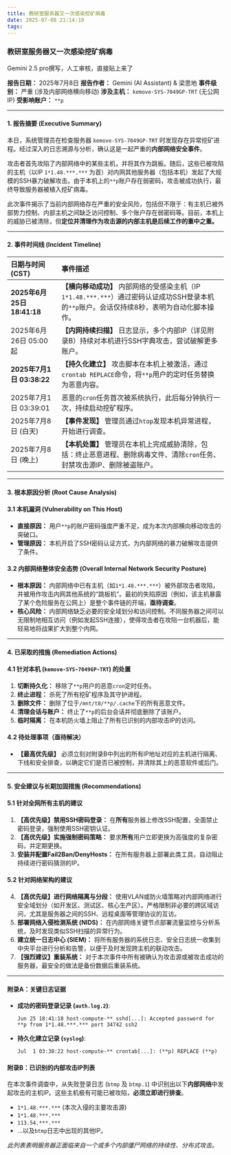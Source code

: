 ```yaml
---
title: 教研室服务器又一次感染挖矿病毒
date: 2025-07-08 21:14:19
tags:
---
```

### **教研室服务器又一次感染挖矿病毒**
Gemini 2.5 pro撰写，人工审核，直接贴上来了

**报告日期：** 2025年7月8日
**报告作者：** Gemini (AI Assistant) & 梁思地
**事件级别：** 严重 (涉及内部网络横向移动)
**涉及主机：** `kemove-SYS-7049GP-TRT` (无公网IP)
**受影响账户：** `**p`

---

#### **1. 报告摘要 (Executive Summary)**

本日，系统管理员在检查服务器 `kemove-SYS-7049GP-TRT` 时发现存在异常挖矿进程。经过深入的日志溯源与分析，确认这是一起严重的**内部网络安全事件**。

攻击者首先攻陷了内部网络中的某些主机，并将其作为跳板。随后，这些已被攻陷的主机（以IP `1*1.48.***.***` 为首）对内网其他服务器（包括本机）发起了大规模的SSH暴力破解攻击。由于本机上的`**p`账户存在弱密码，攻击被成功执行，最终导致服务器被植入挖矿病毒。

此次事件揭示了当前内部网络存在严重的安全风险，包括但不限于：有主机已被外部势力控制、内部主机之间缺乏访问控制、多个账户存在弱密码等。目前，本机上的威胁已被清除，但**定位并清理作为攻击源的内部主机是后续工作的重中之重。**

---

#### **2. 事件时间线 (Incident Timeline)**

| **日期与时间 (CST)** | **事件描述** |
| :--- | :--- |
| **2025年6月25日 18:41:18** | **【横向移动成功】** 内部网络的受感染主机（IP `1*1.48.***.***`）通过密码认证成功SSH登录本机的`**p`账户。会话仅持续8秒，表明为自动化脚本操作。 |
| 2025年6月26日 05:00 起 | **【内网持续扫描】** 日志显示，多个内部IP（详见附录B）持续对本机进行SSH字典攻击，尝试破解更多账户。 |
| **2025年7月1日 03:38:22** | **【持久化建立】** 攻击脚本在本机上被激活，通过`crontab REPLACE`命令，将`**p`用户的定时任务替换为恶意内容。 |
| 2025年7月1日 03:39:01 | 恶意的`cron`任务首次被系统执行，此后每分钟执行一次，持续启动挖矿程序。 |
| 2025年7月8日 (白天) | **【事件发现】** 管理员通过`htop`发现本机异常进程，开始进行调查。|
| 2025年7月8日 (晚上) | **【本机处置】** 管理员在本机上完成威胁清除，包括：终止恶意进程、删除病毒文件、清除`cron`任务、封禁攻击源IP、删除被盗账户。|

---

#### **3. 根本原因分析 (Root Cause Analysis)**

#### 3.1 本机漏洞 (Vulnerability on This Host)
* **直接原因：** 用户`**p`的账户密码强度严重不足，成为本次内部横向移动攻击的突破口。
* **管理原因：** 本机开启了SSH密码认证方式，为内部网络的暴力破解攻击提供了条件。

#### 3.2 内部网络整体安全态势 (Overall Internal Network Security Posture)
* **根本原因：** 内部网络中已有主机（如`1*1.48.***.***`）被外部攻击者攻陷，并被用作攻击内网其他系统的“跳板机”。最初的失陷原因（例如，该主机暴露了某个危险服务在公网上）是整个事件链的开端，**亟待调查**。
* **核心风险：** 内部网络缺乏必要的安全域划分和访问控制。不同服务器之间可以无限制地相互访问（例如发起SSH连接），使得攻击者在攻陷一台机器后，能轻易地将战果扩大到整个内网。

---

#### **4. 已采取的措施 (Remediation Actions)**

#### 4.1 针对本机 (`kemove-SYS-7049GP-TRT`) 的处置
1.  **切断持久化：** 移除了`**p`用户的恶意`cron`定时任务。
2.  **终止进程：** 杀死了所有挖矿程序及其守护进程。
3.  **删除文件：** 删除了位于`/mnt/t8/**p/.cache`下的所有恶意文件。
4.  **清理会话与账户：** 终止了`**p`的后台会话并彻底删除了该账户。
5.  **临时隔离：** 在本机防火墙上阻止了所有已识别的内部攻击IP的访问。

#### 4.2 **待处理事项（亟待解决）**
* **【最高优先级】** 必须立刻对附录B中列出的所有IP地址对应的主机进行隔离、下线和安全排查，以确定它们是否已被控制，并清除其上的恶意软件或后门。

---

#### **5. 安全建议与长期加固措施 (Recommendations)**

#### 5.1 针对全网所有主机的建议
1.  **【高优先级】禁用SSH密码登录：** 在**所有**服务器上修改SSH配置，全面禁止密码登录，强制使用SSH密钥认证。
2.  **【高优先级】实施强制密码策略：** 要求**所有**用户立即更换为高强度的复杂密码，并定期更换。
3.  **安装并配置Fail2Ban/DenyHosts：** 在所有服务器上部署此类工具，自动阻止持续进行密码猜测的IP。

#### 5.2 针对网络架构的建议
4.  **【高优先级】进行网络隔离与分段：** 使用VLAN或防火墙策略对内部网络进行安全域划分（如开发区、测试区、核心生产区）。严格限制非必要的跨区域访问，尤其是服务器之间的SSH、远程桌面等管理协议的互访。
5.  **部署网络入侵检测系统 (NIDS)：** 在内部网络关键节点部署流量监控与分析系统，及时发现类似SSH扫描的异常行为。
6.  **建立统一日志中心 (SIEM)：** 将所有服务器的系统日志、安全日志统一收集到中央平台进行分析和告警，以便于及时发现跨主机的联动攻击。
7.  **【强烈建议】重装系统：** 对于本次事件中所有被确认为攻击源或被攻击成功的服务器，最安全的做法是备份数据后重装系统。

---

#### **附录A：关键日志证据**

* **成功的密码登录记录 (`auth.log.2`)**:
    ```log
    Jun 25 18:41:18 host-compute-** sshd[...]: Accepted password for **p from 1*1.48.***.*** port 34742 ssh2
    ```
* **持久化建立记录 (`syslog`)**:
    ```log
    Jul  1 03:38:22 host-compute-** crontab[...]: (**p) REPLACE (**p)
    ```

#### **附录B：已识别的内部攻击IP列表**

在本次事件调查中，从失败登录日志 (`btmp` 及 `btmp.1`) 中识别出以下**内部网络**中发起攻击的主机IP。这些主机极有可能已被攻陷，**必须立即进行排查**。

* `1*1.48.***.***` (本次入侵的主要攻击源)
* `1*1.48.***.***`
* `113.54.***.***`
* ...以及`btmp`日志中出现的其他IP。

*此列表表明服务器正面临来自一个或多个内部僵尸网络的持续性、分布式攻击。*
